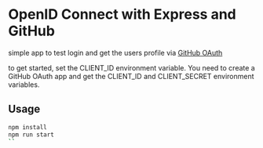 # OpenID Connect with Express and GitHub

simple app to test login and get the users profile via [GitHub OAuth](https://docs.github.com/en/developers/apps/building-oauth-apps/authorizing-oauth-apps)

to get started, set the CLIENT_ID environment variable. You need to create a GitHub OAuth app and get the CLIENT_ID and CLIENT_SECRET environment variables.

## Usage

```bash
npm install
npm run start
``
```
